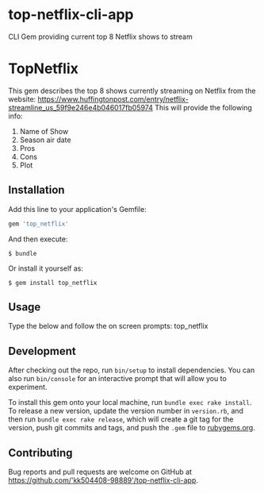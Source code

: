 # top-netflix-cli-app
CLI Gem providing current top 8 Netflix shows to stream

# TopNetflix
This gem describes the top 8 shows currently streaming on Netflix from the website: https://www.huffingtonpost.com/entry/netflix-streamline_us_59f9e246e4b046017fb05974
This will provide the following info:
1) Name of Show
2) Season air date
3) Pros
4) Cons
5) Plot

## Installation

Add this line to your application's Gemfile:

```ruby
gem 'top_netflix'
```

And then execute:

    $ bundle

Or install it yourself as:

    $ gem install top_netflix

## Usage

Type the below and follow the on screen prompts:
top_netflix

## Development

After checking out the repo, run `bin/setup` to install dependencies. You can also run `bin/console` for an interactive prompt that will allow you to experiment.

To install this gem onto your local machine, run `bundle exec rake install`. To release a new version, update the version number in `version.rb`, and then run `bundle exec rake release`, which will create a git tag for the version, push git commits and tags, and push the `.gem` file to [rubygems.org](https://rubygems.org).

## Contributing

Bug reports and pull requests are welcome on GitHub at https://github.com/'kk504408-98889'/top-netflix-cli-app.
